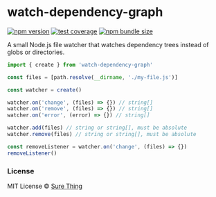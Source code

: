 # watch-dependency-graph

[![npm version](https://img.shields.io/npm/v/watch-dependency-graph?style=flat&colorA=4488FF&colorB=4488FF)](https://www.npmjs.com/package/watch-dependency-graph) [![test coverage](https://img.shields.io/coveralls/github/sure-thing/watch-dependency-graph?style=flat&colorA=223355&colorB=223355)](https://coveralls.io/github/sure-thing/watch-dependency-graph?branch=main) [![npm bundle size](https://badgen.net/packagephobia/install/watch-dependency-graph?color=223355&labelColor=223355)](https://packagephobia.com/result?p=watch-dependency-graph)

A small Node.js file watcher that watches dependency trees instead of globs or
directories.

```js
import { create } from 'watch-dependency-graph'

const files = [path.resolve(__dirname, './my-file.js')]

const watcher = create()

watcher.on('change', (files) => {}) // string[]
watcher.on('remove', (files) => {}) // string[]
watcher.on('error', (error) => {}) // string[]

watcher.add(files) // string or string[], must be absolute
watcher.remove(files) // string or string[], must be absolute

const removeListener = watcher.on('change', (files) => {})
removeListener()
```

### License

MIT License © [Sure Thing](https://github.com/sure-thing)
